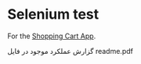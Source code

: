 # Selenium test

For the [Shopping Cart App](https://github.com/jeffersonRibeiro/react-shopping-cart).

گزارش عملکرد موجود در فایل readme.pdf